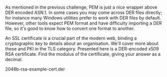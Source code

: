 As mentioned in the previous challenge, PEM is just a nice wrapper above DER encoded ASN.1. In some cases you may come across DER files directly; for instance many Windows utilities prefer to work with DER files by default. However, other tools expect PEM format and have difficulty importing a DER file, so it's good to know how to convert one format to another.

An SSL certificate is a crucial part of the modern web, binding a cryptographic key to details about an organisation. We'll cover more about these and PKI in the TLS category. Presented here is a DER-encoded x509 RSA certificate. Find the modulus of the certificate, giving your answer as a decimal.

2048b-rsa-example-cert.der